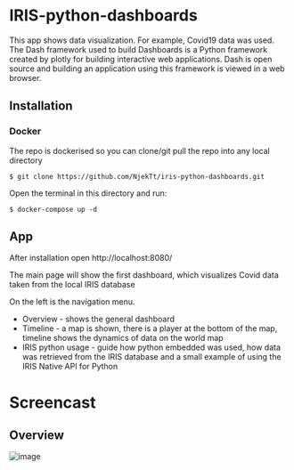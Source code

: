 # IRIS-python-dashboards

This app shows data visualization. For example, Covid19 data was used. The Dash framework used to build Dashboards is a Python framework created by plotly for building interactive web applications. Dash is open source and building an application using this framework is viewed in a web browser.

## Installation

### Docker
The repo is dockerised so you can  clone/git pull the repo into any local directory

```
$ git clone https://github.com/NjekTt/iris-python-dashboards.git
```

Open the terminal in this directory and run:

```
$ docker-compose up -d
```

## App

After installation open http://localhost:8080/

The main page will show the first dashboard, which visualizes Covid data taken from the local IRIS database

On the left is the navigation menu.

- Overview - shows the general dashboard
- Timeline - a map is shown, there is a player at the bottom of the map, timeline shows the dynamics of data on the world map
- IRIS python usage - guide how python embedded was used, how data was retrieved from the IRIS database and a small example of using the IRIS Native API for Python

# Screencast

## Overview

![image](https://user-images.githubusercontent.com/47400570/154855794-b573bc8a-5078-402c-aac9-e3adb55bb5a7.png)
